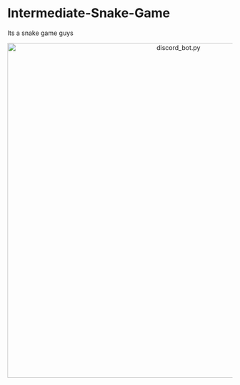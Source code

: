# Intermediate-Snake-Game



Its a snake game guys 
<p align="center">
  <img alt="discord_bot.py" src="https://postimg.cc/5HnNd3bM" width="750px">
</p>

